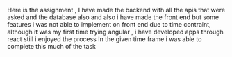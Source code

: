 Here is the assignment , I have made the backend with all the apis that were asked and the database also and also i have made the front end but some features i was not able to implement on front end due to time contraint, 
although it was my first time trying angular , i have developed apps through react still i enjoyed the process
In the given time frame i was able to complete this much of the task
